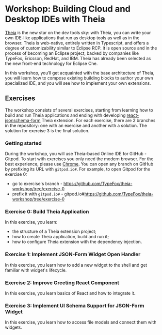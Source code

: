 # Workshop: Building Cloud and Desktop IDEs with Theia

[Theia](http://theia-ide.org/) is the new star on the dev tools sky: with Theia, you can write your own IDE-like applications that run as desktop tools as well as in the browser.
Theia is web-native, entirely written in Typescript, and offers a degree of customizability similar to Eclipse RCP.
It is open source and in the process of becoming an Eclipse project, backed by companies like TypeFox, Ericsson, RedHat, and IBM.
Theia has already been selected as the new front-end technology for Eclipse Che.

In this workshop, you’ll get acquainted with the base architecture of Theia, you will learn how to compose existing building blocks to author your own specialized IDE, and you will see how to implement your own extensions.

## Exercises

The workshop consists of several exercises, starting from learning how to build and run Theia applications and ending with developing [react-jsonschema-form](https://mozilla-services.github.io/react-jsonschema-form/) Theia extension.
For each exercise, there are 2 branches in the repository: one with an exercise and another with a solution. The solution for exercise 3 is the final solution.

### Getting started

During the workshop, you will use Theia-based Online IDE for GitHub - Gitpod.
To start with exercises you only need the modern browser. For the best experience, please use [Chrome](https://www.google.com/chrome/).
You can open any branch on GitHub by prefixing its URL with `gitpod.io#`.
For example, to open Gitpod for the exercise 0:
- go to exercise's branch - https://github.com/TypeFox/theia-workshop/tree/exercise-0
- prefix it with `gitpod.io#` - gitpod.io#https://github.com/TypeFox/theia-workshop/tree/exercise-0

### Exercise 0: Build Theia Application

In this exercise, you learn:
- the structure of a Theia extension project;
- how to create Theia application, build and run it;
- how to configure Theia extension with the dependency injection.

### Exercise 1: Implement JSON-Form Widget Open Handler

In this exercise, you learn how to add a new widget to the shell and get familiar with widget's lifecycle.

### Exercise 2: Improve Greeting React Component

In this exercise, you learn basics of React and how to integrate it.

### Exercise 3: Implement UI Schema Support for JSON-Form Widget

In this exercise, you learn how to access file models and connect them with widgets.
